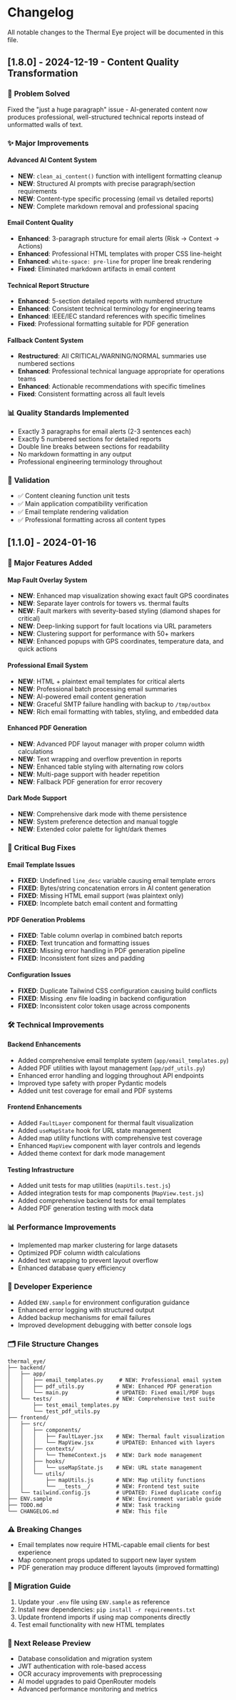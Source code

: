 # Changelog

All notable changes to the Thermal Eye project will be documented in this file.

## [1.8.0] - 2024-12-19 - Content Quality Transformation

### 🎯 **Problem Solved**
Fixed the "just a huge paragraph" issue - AI-generated content now produces professional, well-structured technical reports instead of unformatted walls of text.

### ✨ **Major Improvements**

#### Advanced AI Content System
- **NEW**: `clean_ai_content()` function with intelligent formatting cleanup
- **NEW**: Structured AI prompts with precise paragraph/section requirements
- **NEW**: Content-type specific processing (email vs detailed reports)
- **NEW**: Complete markdown removal and professional spacing

#### Email Content Quality
- **Enhanced**: 3-paragraph structure for email alerts (Risk → Context → Actions)
- **Enhanced**: Professional HTML templates with proper CSS line-height
- **Enhanced**: `white-space: pre-line` for proper line break rendering
- **Fixed**: Eliminated markdown artifacts in email content

#### Technical Report Structure  
- **Enhanced**: 5-section detailed reports with numbered structure
- **Enhanced**: Consistent technical terminology for engineering teams
- **Enhanced**: IEEE/IEC standard references with specific timelines
- **Fixed**: Professional formatting suitable for PDF generation

#### Fallback Content System
- **Restructured**: All CRITICAL/WARNING/NORMAL summaries use numbered sections
- **Enhanced**: Professional technical language appropriate for operations teams
- **Enhanced**: Actionable recommendations with specific timelines
- **Fixed**: Consistent formatting across all fault levels

### 📊 **Quality Standards Implemented**
- Exactly 3 paragraphs for email alerts (2-3 sentences each)
- Exactly 5 numbered sections for detailed reports
- Double line breaks between sections for readability
- No markdown formatting in any output
- Professional engineering terminology throughout

### 🧪 **Validation**
- ✅ Content cleaning function unit tests
- ✅ Main application compatibility verification
- ✅ Email template rendering validation
- ✅ Professional formatting across all content types

## [1.1.0] - 2024-01-16

### 🚀 Major Features Added

#### Map Fault Overlay System
- **NEW**: Enhanced map visualization showing exact fault GPS coordinates
- **NEW**: Separate layer controls for towers vs. thermal faults  
- **NEW**: Fault markers with severity-based styling (diamond shapes for critical)
- **NEW**: Deep-linking support for fault locations via URL parameters
- **NEW**: Clustering support for performance with 50+ markers
- **NEW**: Enhanced popups with GPS coordinates, temperature data, and quick actions

#### Professional Email System
- **NEW**: HTML + plaintext email templates for critical alerts
- **NEW**: Professional batch processing email summaries  
- **NEW**: AI-powered email content generation
- **NEW**: Graceful SMTP failure handling with backup to `/tmp/outbox`
- **NEW**: Rich email formatting with tables, styling, and embedded data

#### Enhanced PDF Generation
- **NEW**: Advanced PDF layout manager with proper column width calculations
- **NEW**: Text wrapping and overflow prevention in reports
- **NEW**: Enhanced table styling with alternating row colors
- **NEW**: Multi-page support with header repetition
- **NEW**: Fallback PDF generation for error recovery

#### Dark Mode Support
- **NEW**: Comprehensive dark mode with theme persistence
- **NEW**: System preference detection and manual toggle
- **NEW**: Extended color palette for light/dark themes

### 🔧 Critical Bug Fixes

#### Email Template Issues
- **FIXED**: Undefined `line_desc` variable causing email template errors
- **FIXED**: Bytes/string concatenation errors in AI content generation
- **FIXED**: Missing HTML email support (was plaintext only)
- **FIXED**: Incomplete batch email content and formatting

#### PDF Generation Problems
- **FIXED**: Table column overlap in combined batch reports
- **FIXED**: Text truncation and formatting issues
- **FIXED**: Missing error handling in PDF generation pipeline
- **FIXED**: Inconsistent font sizes and padding

#### Configuration Issues
- **FIXED**: Duplicate Tailwind CSS configuration causing build conflicts
- **FIXED**: Missing .env file loading in backend configuration
- **FIXED**: Inconsistent color token usage across components

### 🛠️ Technical Improvements

#### Backend Enhancements
- Added comprehensive email template system (`app/email_templates.py`)
- Added PDF utilities with layout management (`app/pdf_utils.py`)  
- Enhanced error handling and logging throughout API endpoints
- Improved type safety with proper Pydantic models
- Added unit test coverage for email and PDF systems

#### Frontend Enhancements
- Added `FaultLayer` component for thermal fault visualization
- Added `useMapState` hook for URL state management
- Added map utility functions with comprehensive test coverage
- Enhanced `MapView` component with layer controls and legends
- Added theme context for dark mode management

#### Testing Infrastructure
- Added unit tests for map utilities (`mapUtils.test.js`)
- Added integration tests for map components (`MapView.test.js`)
- Added comprehensive backend tests for email templates
- Added PDF generation testing with mock data

### 📊 Performance Improvements
- Implemented map marker clustering for large datasets
- Optimized PDF column width calculations
- Added text wrapping to prevent layout overflow
- Enhanced database query efficiency

### 🔐 Developer Experience
- Added `ENV.sample` for environment configuration guidance
- Enhanced error logging with structured output
- Added backup mechanisms for email failures
- Improved development debugging with better console logs

### 🗂️ File Structure Changes
```
thermal_eye/
├── backend/
│   ├── app/
│   │   ├── email_templates.py     # NEW: Professional email system
│   │   ├── pdf_utils.py          # NEW: Enhanced PDF generation
│   │   └── main.py               # UPDATED: Fixed email/PDF bugs
│   └── tests/                    # NEW: Comprehensive test suite
│       ├── test_email_templates.py
│       └── test_pdf_utils.py
├── frontend/
│   ├── src/
│   │   ├── components/
│   │   │   ├── FaultLayer.jsx    # NEW: Thermal fault visualization
│   │   │   └── MapView.jsx       # UPDATED: Enhanced with layers
│   │   ├── contexts/
│   │   │   └── ThemeContext.js   # NEW: Dark mode management
│   │   ├── hooks/
│   │   │   └── useMapState.js    # NEW: URL state management
│   │   └── utils/
│   │       ├── mapUtils.js       # NEW: Map utility functions
│   │       └── __tests__/        # NEW: Frontend test suite
│   └── tailwind.config.js        # UPDATED: Fixed duplicate config
├── ENV.sample                    # NEW: Environment variable guide
├── TODO.md                       # NEW: Task tracking
└── CHANGELOG.md                  # NEW: This file
```

### ⚠️ Breaking Changes
- Email templates now require HTML-capable email clients for best experience
- Map component props updated to support new layer system
- PDF generation may produce different layouts (improved formatting)

### 🔄 Migration Guide
1. Update your `.env` file using `ENV.sample` as reference
2. Install new dependencies: `pip install -r requirements.txt`
3. Update frontend imports if using map components directly
4. Test email functionality with new HTML templates

### 🎯 Next Release Preview
- Database consolidation and migration system
- JWT authentication with role-based access
- OCR accuracy improvements with preprocessing
- AI model upgrades to paid OpenRouter models
- Advanced performance monitoring and metrics
